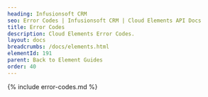 ```yaml
---
heading: Infusionsoft CRM
seo: Error Codes | Infusionsoft CRM | Cloud Elements API Docs
title: Error Codes
description: Cloud Elements Error Codes.
layout: docs
breadcrumbs: /docs/elements.html
elementId: 191
parent: Back to Element Guides
order: 40
---
```


{% include error-codes.md %}
